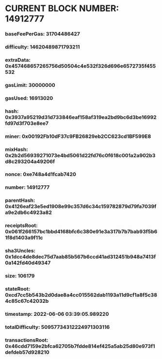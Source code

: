 # CURRENT BLOCK NUMBER: 14912777

### baseFeePerGas: 31704486427
### difficulty: 14620489871793211
### extraData: 0x457468657265756d50504c4e532f326d696e6572735f455532
### gasLimit: 30000000
### gasUsed: 16913020
### hash: 0x3937a95219d31d733846eaf158af319ea2bd9bc6d3be16992fd97d3f703e8ee7
### miner: 0x00192Fb10dF37c9FB26829eb2CC623cd1BF599E8
### mixHash: 0x2b2d56939271073e4bd5061d22fd76c0f618c001a2a902b3d8c293204a49206f
### nonce: 0xe748a4d1fcab7420
### number: 14912777
### parentHash: 0x4126eaf23e5ed1908e99c357d6c34c159782879d79fa7039fa9e2db6c4923a82
### receiptsRoot: 0x061f266157bc1bbd4168bfc6c380e91e3a317b7b7bab93f5b61f8d1403a9f11c
### sha3Uncles: 0x1dcc4de8dec75d7aab85b567b6ccd41ad312451b948a7413f0a142fd40d49347
### size: 106179
### stateRoot: 0xcd7cc5b543b2d0dae8a4cc015562dab1193a11d9cf1a8f5c384c85c67c42032b
### timestamp: 2022-06-06 03:39:05.989220
### totalDifficulty: 50957734312224971303116
### transactionsRoot: 0x46cdd7159e2bfca62705b7fdde814ef425a5ab25d80e973f1defdeb57d928210
